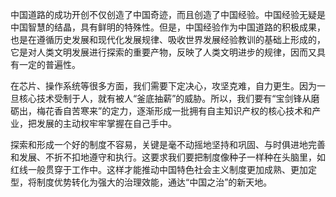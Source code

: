 中国道路的成功开创不仅创造了中国奇迹，而且创造了中国经验。中国经验无疑是中国智慧的结晶，具有鲜明的特殊性。但是，中国经验作为中国道路的积极成果，也是在遵循历史发展和现代化发展规律、吸收世界发展经验教训的基础上形成的，它是对人类文明发展进行探索的重要产物，反映了人类文明进步的规律，因而又具有一定的普遍性。

在芯片、操作系统等很多方面，我们需要下定决心，攻坚克难，自力更生。因为一旦核心技术受制于人，就有被人“釜底抽薪”的威胁。所以，我们要有“宝剑锋从磨砺出，梅花香自苦寒来”的定力，逐渐形成一批拥有自主知识产权的核心技术和产业，把发展的主动权牢牢掌握在自己手中。   

探索和形成一个好的制度不容易，关键是毫不动摇地坚持和巩固、与时俱进地完善和发展、不折不扣地遵守和执行。这要求我们要把制度像种子一样种在头脑里，如红线一般贯穿于工作中。这样才能推动中国特色社会主义制度更加成熟、更加定型，将制度优势转化为强大的治理效能，通达“中国之治”的新天地。   


